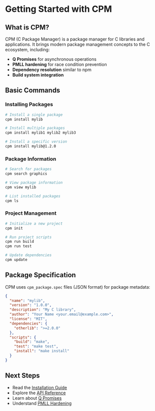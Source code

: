 # Getting Started with CPM

## What is CPM?

CPM (C Package Manager) is a package manager for C libraries and applications. It brings modern package management concepts to the C ecosystem, including:

- **Q Promises** for asynchronous operations
- **PMLL hardening** for race condition prevention
- **Dependency resolution** similar to npm
- **Build system integration**

## Basic Commands

### Installing Packages

```bash
# Install a single package
cpm install mylib

# Install multiple packages
cpm install mylib1 mylib2 mylib3

# Install a specific version
cpm install mylib@1.2.0
```

### Package Information

```bash
# Search for packages
cpm search graphics

# View package information
cpm view mylib

# List installed packages
cpm ls
```

### Project Management

```bash
# Initialize a new project
cpm init

# Run project scripts
cpm run build
cpm run test

# Update dependencies
cpm update
```

## Package Specification

CPM uses `cpm_package.spec` files (JSON format) for package metadata:

```json
{
  "name": "mylib",
  "version": "1.0.0",
  "description": "My C library",
  "author": "Your Name <your.email@example.com>",
  "license": "MIT",
  "dependencies": {
    "otherlib": ">=2.0.0"
  },
  "scripts": {
    "build": "make",
    "test": "make test",
    "install": "make install"
  }
}
```

## Next Steps

- Read the [Installation Guide](installation.md)
- Explore the [API Reference](../api/README.md)
- Learn about [Q Promises](../design/q-promises.md)
- Understand [PMLL Hardening](../design/pmll-hardening.md)